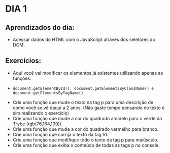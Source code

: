 # DIA 1

## Aprendizados do dia:
* Acessar dados do HTML com o JavaScript através dos seletores do DOM.

## Exercícios:
 * Aqui você vai modificar os elementos já existentes utilizando apenas as funções:
 *     document.getElementById(), document.getElementsByClassName() e document.getElementsByTagName()
 * Crie uma função que mude o texto na tag p para uma descrição de como você se vê daqui a 2 anos. (Não gaste tempo pensando no texto e sim realizando o exercício)
 * Crie uma função que mude a cor do quadrado amarelo para o verde da Trybe (rgb(76,164,109)).
 * Crie uma função que mude a cor do quadrado vermelho para branco.
 * Crie uma função que corrija o texto da tag h1.
 * Crie uma função que modifique todo o texto da tag p para maiúsculo.
 * Crie uma função que exiba o conteúdo de todas as tags p no console.
